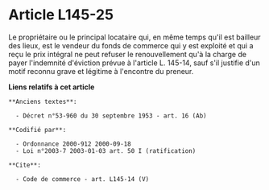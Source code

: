 # Article L145-25

Le propriétaire ou le principal locataire qui, en même temps qu'il est bailleur des lieux, est le vendeur du fonds de
commerce qui y est exploité et qui a reçu le prix intégral ne peut refuser le renouvellement qu'à la charge de payer
l'indemnité d'éviction prévue à l'article L. 145-14, sauf s'il justifie d'un motif reconnu grave et légitime à l'encontre du
preneur.

**Liens relatifs à cet article**

	**Anciens textes**:

	  - Décret n°53-960 du 30 septembre 1953 - art. 16 (Ab)

	**Codifié par**:

	  - Ordonnance 2000-912 2000-09-18
	  - Loi n°2003-7 2003-01-03 art. 50 I (ratification)

	**Cite**:

	  - Code de commerce - art. L145-14 (V)
